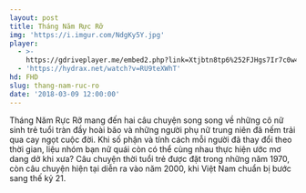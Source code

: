 ```yaml
---
layout: post
title: Tháng Năm Rực Rỡ
img: 'https://i.imgur.com/NdgKy5Y.jpg'
player:
  - >-
    https://gdriveplayer.me/embed2.php?link=Xtjbtn8tp6%252FJHgs7Ir7c0w4cxjREtAEKOx%252B6ciRBseAlOCVafQ3sfk%252B37sdsLKZlD3sIeEhmYV8JXEirLHQyvDGRli0ykVjg4bTzmQQlYRy1Cp87mlknMdId%252FVFZSo9ZnVt8bflq7BToV7hl2vSCK9IyYos2ncVVSTGWtwAWZJqFRu3OXe7vXtCGT8UnbzxbIBgK9pa3U%252FYdvKkEDfXwtM
  - 'https://hydrax.net/watch?v=RU9teXWhT'
hd: FHD
slug: thang-nam-ruc-ro
date: '2018-03-09 12:00:00'
---
```


Tháng Năm Rực Rỡ mang đến hai câu chuyện song song về những cô nữ sinh trẻ tuổi tràn đầy hoài bão và những người phụ nữ trung niên đã nếm trải qua cay ngọt cuộc đời. Khi số phận và tính cách mỗi người đã thay đổi theo thời gian, liệu nhóm bạn nữ quái còn có thể cùng nhau thực hiện ước mơ dang dở khi xưa? Câu chuyện thời tuổi trẻ được đặt trong những năm 1970, còn câu chuyện hiện tại diễn ra vào năm 2000, khi Việt Nam chuẩn bị bước sang thế kỷ 21.

